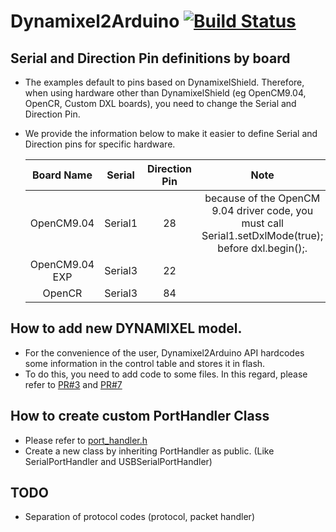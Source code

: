 # Dynamixel2Arduino [![Build Status](https://travis-ci.org/ROBOTIS-GIT/Dynamixel2Arduino.svg?branch=master)](https://travis-ci.org/ROBOTIS-GIT/Dynamixel2Arduino/branches)

## Serial and Direction Pin definitions by board
 - The examples default to pins based on DynamixelShield. Therefore, when using hardware other than DynamixelShield (eg OpenCM9.04, OpenCR, Custom DXL boards), you need to change the Serial and Direction Pin.
 - We provide the information below to make it easier to define Serial and Direction pins for specific hardware.

    |Board Name|Serial|Direction Pin|Note|
    |:-:|:-:|:-:|:-:|
    |OpenCM9.04|Serial1|28|because of the OpenCM 9.04 driver code, you must call Serial1.setDxlMode(true); before dxl.begin();.|
    |OpenCM9.04 EXP|Serial3|22||
    |OpenCR|Serial3|84||

## How to add new DYNAMIXEL model.
 - For the convenience of the user, Dynamixel2Arduino API hardcodes some information in the control table and stores it in flash.
 - To do this, you need to add code to some files. In this regard, please refer to [PR#3](https://github.com/ROBOTIS-GIT/Dynamixel2Arduino/pull/3) and [PR#7](https://github.com/ROBOTIS-GIT/Dynamixel2Arduino/pull/7)

## How to create custom PortHandler Class
 - Please refer to [port_handler.h](https://github.com/ROBOTIS-GIT/Dynamixel2Arduino/blob/master/src/utility/port_handler.h)
 - Create a new class by inheriting PortHandler as public. (Like SerialPortHandler and USBSerialPortHandler)

## TODO
 - Separation of protocol codes (protocol, packet handler)